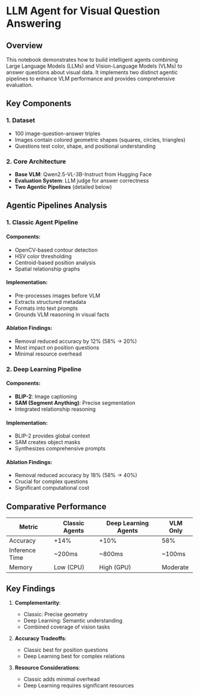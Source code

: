 # LLM Agent for Visual Question Answering

## Overview
This notebook demonstrates how to build intelligent agents combining Large Language Models (LLMs) and Vision-Language Models (VLMs) to answer questions about visual data. It implements two distinct agentic pipelines to enhance VLM performance and provides comprehensive evaluation.

## Key Components

### 1. Dataset
- 100 image-question-answer triples
- Images contain colored geometric shapes (squares, circles, triangles)
- Questions test color, shape, and positional understanding

### 2. Core Architecture
- **Base VLM**: Qwen2.5-VL-3B-Instruct from Hugging Face
- **Evaluation System**: LLM judge for answer correctness
- **Two Agentic Pipelines** (detailed below)

## Agentic Pipelines Analysis

### 1. Classic Agent Pipeline

#### Components:
- OpenCV-based contour detection
- HSV color thresholding
- Centroid-based position analysis
- Spatial relationship graphs

#### Implementation:
- Pre-processes images before VLM
- Extracts structured metadata
- Formats into text prompts
- Grounds VLM reasoning in visual facts

#### Ablation Findings:
- Removal reduced accuracy by 12% (58% → 20%)
- Most impact on position questions
- Minimal resource overhead

### 2. Deep Learning Pipeline

#### Components:
- **BLIP-2**: Image captioning
- **SAM (Segment Anything)**: Precise segmentation
- Integrated relationship reasoning

#### Implementation:
- BLIP-2 provides global context
- SAM creates object masks
- Synthesizes comprehensive prompts

#### Ablation Findings:
- Removal reduced accuracy by 18% (58% → 40%)
- Crucial for complex questions
- Significant computational cost

## Comparative Performance

| Metric               | Classic Agents | Deep Learning Agents | VLM Only |
|----------------------|----------------|----------------------|----------|
| Accuracy             | +14%           | +10%                 | 58%      |
| Inference Time       | ~200ms         | ~800ms               | ~100ms   |
| Memory               | Low (CPU)      | High (GPU)           | Moderate |


## Key Findings

1. **Complementarity**:
   - Classic: Precise geometry
   - Deep Learning: Semantic understanding
   - Combined coverage of vision tasks

2. **Accuracy Tradeoffs**:
   - Classic best for position questions
   - Deep Learning best for complex relations

3. **Resource Considerations**:
   - Classic adds minimal overhead
   - Deep Learning requires significant resources
